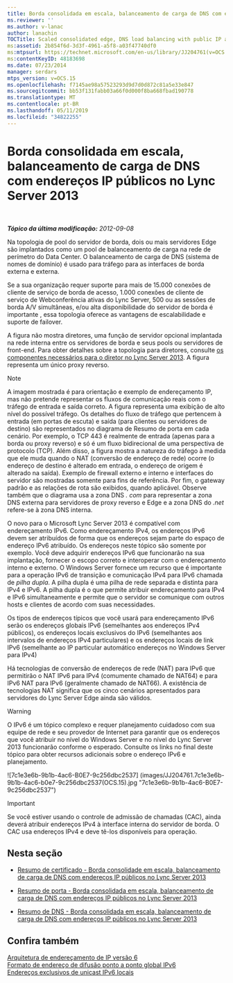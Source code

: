 ```yaml
---
title: Borda consolidada em escala, balanceamento de carga de DNS com endereços IP públicos
ms.reviewer: ''
ms.author: v-lanac
author: lanachin
TOCTitle: Scaled consolidated edge, DNS load balancing with public IP addresses
ms:assetid: 2b854f6d-3d3f-4961-a5f8-a03f47740df0
ms:mtpsurl: https://technet.microsoft.com/en-us/library/JJ204761(v=OCS.15)
ms:contentKeyID: 48183698
ms.date: 07/23/2014
manager: serdars
mtps_version: v=OCS.15
ms.openlocfilehash: f7145ae98a57523293d9d7d0d872c81a5e33e847
ms.sourcegitcommit: bb53f131fabb03a66f0d000f8ba668fbad190778
ms.translationtype: MT
ms.contentlocale: pt-BR
ms.lasthandoff: 05/11/2019
ms.locfileid: "34822255"
---
```

<div data-xmlns="http://www.w3.org/1999/xhtml">

<div class="topic" data-xmlns="http://www.w3.org/1999/xhtml" data-msxsl="urn:schemas-microsoft-com:xslt" data-cs="http://msdn.microsoft.com/en-us/">

<div data-asp="http://msdn2.microsoft.com/asp">

# <a name="scaled-consolidated-edge-dns-load-balancing-with-public-ip-addresses-in-lync-server-2013"></a>Borda consolidada em escala, balanceamento de carga de DNS com endereços IP públicos no Lync Server 2013

</div>

<div id="mainSection">

<div id="mainBody">

<span> </span>

_**Tópico da última modificação:** 2012-09-08_

Na topologia de pool do servidor de borda, dois ou mais servidores Edge são implantados como um pool de balanceamento de carga na rede de perímetro do Data Center. O balanceamento de carga de DNS (sistema de nomes de domínio) é usado para tráfego para as interfaces de borda externa e externa.

Se a sua organização requer suporte para mais de 15.000 conexões de cliente de serviço de borda de acesso, 1.000 conexões de cliente de serviço de Webconferência ativas do Lync Server, 500 ou as sessões de borda A/V simultâneas, e/ou alta disponibilidade do servidor de borda é importante , essa topologia oferece as vantagens de escalabilidade e suporte de failover.

A figura não mostra diretores, uma função de servidor opcional implantada na rede interna entre os servidores de borda e seus pools ou servidores de front-end. Para obter detalhes sobre a topologia para diretores, consulte [os componentes necessários para o diretor no Lync Server 2013](lync-server-2013-components-required-for-the-director.md). A figura representa um único proxy reverso.

<div>


> [!NOTE]
> A imagem mostrada é para orientação e exemplo de endereçamento IP, mas não pretende representar os fluxos de comunicação reais com o tráfego de entrada e saída correto. A figura representa uma exibição de alto nível do possível tráfego. Os detalhes do fluxo de tráfego que pertencem à entrada (em portas de escuta) e saída (para clientes ou servidores de destino) são representados no diagrama de Resumo de porta em cada cenário. Por exemplo, o TCP 443 é realmente de entrada (apenas para a borda ou proxy reverso) e só é um fluxo bidirecional de uma perspectiva de protocolo (TCP). Além disso, a figura mostra a natureza do tráfego à medida que ele muda quando o NAT (conversão de endereço de rede) ocorre (o endereço de destino é alterado em entrada, o endereço de origem é alterado na saída). Exemplo de firewall externo e interno e interfaces do servidor são mostradas somente para fins de referência. Por fim, o gateway padrão e as relações de rota são exibidos, quando aplicável. Observe também que o diagrama usa a zona DNS <EM>. com</EM> para representar a zona DNS externa para servidores de proxy reverso e Edge e a zona DNS do <EM>.net</EM> refere-se à zona DNS interna.



</div>

O novo para o Microsoft Lync Server 2013 é compatível com endereçamento IPv6. Como endereçamento IPv4, os endereços IPv6 devem ser atribuídos de forma que os endereços sejam parte do espaço de endereço IPv6 atribuído. Os endereços neste tópico são somente por exemplo. Você deve adquirir endereços IPv6 que funcionarão na sua implantação, fornecer o escopo correto e interoperar com o endereçamento interno e externo. O Windows Server fornece um recurso que é importante para a operação IPv6 de transição e comunicação IPv4 para IPv6 chamada de *pilha dupla*. A pilha dupla é uma pilha de rede separada e distinta para IPv4 e IPv6. A pilha dupla é o que permite atribuir endereçamento para IPv4 e IPv6 simultaneamente e permite que o servidor se comunique com outros hosts e clientes de acordo com suas necessidades.

Os tipos de endereços típicos que você usará para endereçamento IPv6 serão os endereços globais IPv6 (semelhantes aos endereços IPv4 públicos), os endereços locais exclusivos do IPv6 (semelhantes aos intervalos de endereços IPv4 particulares) e os endereços locais de link IPv6 (semelhante ao IP particular automático endereços no Windows Server para IPv4)

Há tecnologias de conversão de endereços de rede (NAT) para IPv6 que permitirão o NAT IPv6 para IPv4 (comumente chamado de NAT64) e para IPv6 NAT para IPv6 (geralmente chamado de NAT66). A existência de tecnologias NAT significa que os cinco cenários apresentados para servidores do Lync Server Edge ainda são válidos.

<div>


> [!WARNING]
> O IPv6 é um tópico complexo e requer planejamento cuidadoso com sua equipe de rede e seu provedor de Internet para garantir que os endereços que você atribuir no nível do Windows Server e no nível do Lync Server 2013 funcionarão conforme o esperado. Consulte os links no final deste tópico para obter recursos adicionais sobre o endereço IPv6 e planejamento.



</div>

![7c1e3e6b-9b1b-4ac6-B0E7-9c256dbc2537] (images/JJ204761.7c1e3e6b-9b1b-4ac6-b0e7-9c256dbc2537(OCS.15).jpg "7c1e3e6b-9b1b-4ac6-B0E7-9c256dbc2537")

<div>


> [!IMPORTANT]
> Se você estiver usando o controle de admissão de chamadas (CAC), ainda deverá atribuir endereços IPv4 à interface interna do servidor de borda. O CAC usa endereços IPv4 e deve tê-los disponíveis para operação.



</div>

<div>

## <a name="in-this-section"></a>Nesta seção

  - [Resumo de certificado - Borda consolidade em escala, balanceamento de carga de DNS com endereços IP públicos no Lync Server 2013](lync-server-2013-certificate-summary-scaled-consolidated-edge-dns-load-balancing-with-public-ip-addresses.md)

  - [Resumo de porta - Borda consolidada em escala, balanceamento de carga de DNS com endereços IP públicos no Lync Server 2013](lync-server-2013-port-summary-scaled-consolidated-edge-dns-load-balancing-with-public-ip-addresses.md)

  - [Resumo de DNS - Borda consolidada em escala, balanceamento de carga de DNS com endereços IP públicos no Lync Server 2013](lync-server-2013-dns-summary-scaled-consolidated-edge-dns-load-balancing-with-public-ip-addresses.md)

</div>

<div>

## <a name="see-also"></a>Confira também


[Arquitetura de endereçamento de IP versão 6](http://tools.ietf.org/html/rfc4291)  
[Formato de endereço de difusão ponto a ponto global IPv6](http://tools.ietf.org/html/rfc3587)  
[Endereços exclusivos de unicast IPv6 locais](http://tools.ietf.org/html/rfc4193)  
  

</div>

</div>

<span> </span>

</div>

</div>

</div>

